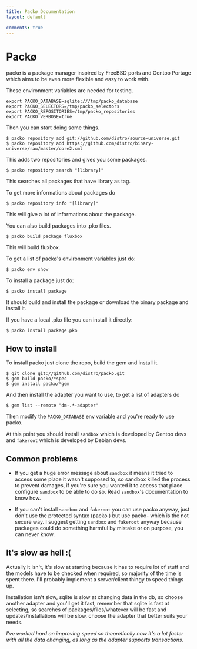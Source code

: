 ```yaml
---
title: Packø Documentation
layout: default

comments: true
---
```


Packø
=====
packø is a package manager inspired by FreeBSD ports and Gentoo Portage which aims
to be even more flexible and easy to work with.

These environment variables are needed for testing.

    export PACKO_DATABASE=sqlite:///tmp/packo_database
    export PACKO_SELECTORS=/tmp/packo_selectors
    export PACKO_REPOSITORIES=/tmp/packo_repositories
    export PACKO_VERBOSE=true

Then you can start doing some things.

    $ packo repository add git://github.com/distro/source-universe.git
    $ packo repository add https://github.com/distro/binary-universe/raw/master/core2.xml

This adds two repositories and gives you some packages.

    $ packo repository search "[library]"

This searches all packages that have library as tag.

To get more informations about packages do

    $ packo repository info "[library]"

This will give a lot of informations about the package.

You can also build packages into .pko files.

    $ packo build package fluxbox

This will build fluxbox.

To get a list of packø's environment variables just do:

    $ packo env show

To install a package just do:

    $ packo install package

It should build and install the package or download the binary package and install it.

If you have a local .pko file you can install it directly:

    $ packo install package.pko

How to install
--------------

To install packo just clone the repo, build the gem and install it.

    $ git clone git://github.com/distro/packo.git
    $ gem build packo/*spec
    $ gem install packo/*gem

And then install the adapter you want to use, to get a list of adapters do

    $ gem list --remote "dm-.*-adapter"

Then modify the `PACKO_DATABASE` env variable and you're ready to use packo.

At this point you should install `sandbox` which is developed by Gentoo devs
and `fakeroot` which is developed by Debian devs.

Common problems
---------------

*   If you get a huge error message about `sandbox` it means it tried to access some place it wasn't supposed
    to, so sandbox killed the process to prevent damages, if you're sure you wanted it to access that place configure
    `sandbox` to be able to do so. Read `sandbox`'s documentation to know how.

*   If you can't install `sandbox` and `fakeroot` you can use packo anyway, just don't use the protected syntax (packo <command>) but use
    packo-<command> which is the not secure way. I suggest getting `sandbox` and `fakeroot` anyway because packages could do something harmful by mistake or on purpose, you can never know.

It's slow as hell :(
--------------------

Actually it isn't, it's slow at starting because it has to require lot of stuff and the models have to be checked when required,
so majority of the time is spent there. I'll probably implement a server/client thingy to speed things up.

Installation isn't slow, sqlite is slow at changing data in the db, so choose another adapter and you'll get it fast, remember
that sqlite is fast at selecting, so searches of packages/files/whatever will be fast and updates/installations will be slow,
choose the adapter that better suits your needs.

_I've worked hard on improving speed so theoretically now it's a lot faster with all the data changing, as long as the 
adapter supports transactions._
